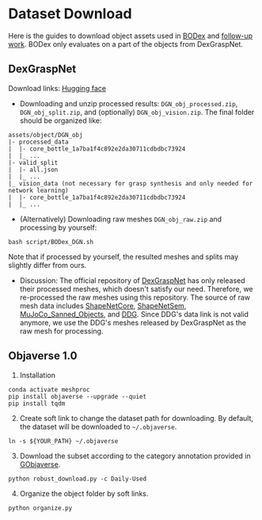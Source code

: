 # Dataset Download
Here is the guides to download object assets used in [BODex](https://pku-epic.github.io/BODex/) and [follow-up work](todo). BODex only evaluates on a part of the objects from DexGraspNet.

## DexGraspNet
Download links: [Hugging face](https://huggingface.co/datasets/JiayiChenPKU/BODex) 

- Downloading and unzip processed results: `DGN_obj_processed.zip`, `DGN_obj_split.zip`, and (optionally) `DGN_obj_vision.zip`. The final folder should be organized like:
```
assets/object/DGN_obj
|- processed_data
|  |- core_bottle_1a7ba1f4c892e2da30711cdbdbc73924
|  |_ ...
|- valid_split
|  |- all.json
|  |_ ...
|_ vision_data (not necessary for grasp synthesis and only needed for network learning)
|  |- core_bottle_1a7ba1f4c892e2da30711cdbdbc73924
|  |_ ...
```

- (Alternatively) Downloading raw meshes `DGN_obj_raw.zip` and processing by yourself:
```
bash script/BODex_DGN.sh
```
Note that if processed by yourself, the resulted meshes and splits may slightly differ from ours.

- Discussion: The official repository of [DexGraspNet](https://github.com/PKU-EPIC/DexGraspNet) has only released their processed meshes, which doesn't satisfy our need. Therefore, we re-processed the raw meshes using this repository. The source of raw mesh data includes [ShapeNetCore](https://huggingface.co/datasets/ShapeNet/ShapeNetCore/tree/main), [ShapeNetSem](https://huggingface.co/datasets/ShapeNet/ShapeNetSem-archive), [MuJoCo_Sanned_Objects](https://github.com/kevinzakka/mujoco_scanned_objects/tree/main), and [DDG](https://gamma.umd.edu/researchdirections/grasping/differentiable_grasp_planner). Since DDG's data link is not valid anymore, we use the DDG's meshes released by DexGraspNet as the raw mesh for processing. 


## Objaverse 1.0

1. Installation
```
conda activate meshproc
pip install objaverse --upgrade --quiet
pip install tqdm
```

2. Create soft link to change the dataset path for downloading. By default, the dataset will be downloaded to `~/.objaverse`. 

```
ln -s ${YOUR_PATH} ~/.objaverse
```

3. Download the subset according to the category annotation provided in [GObjaverse](https://aigc3d.github.io/gobjaverse/).
```
python robust_download.py -c Daily-Used
```

4. Organize the object folder by soft links.
```
python organize.py
```
